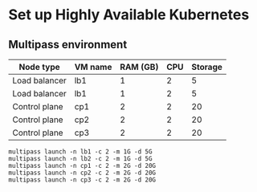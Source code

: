 # Set up Highly Available Kubernetes

## Multipass environment
| Node type     | VM name | RAM (GB) | CPU | Storage |
|---------------|---------|----------|-----|---------|
| Load balancer | lb1     | 1        | 2   | 5       |
| Load balancer | lb1     | 1        | 2   | 5       |
| Control plane | cp1     | 2        | 2   | 20      |
| Control plane | cp2     | 2        | 2   | 20      |
| Control plane | cp3     | 2        | 2   | 20      |

```
multipass launch -n lb1 -c 2 -m 1G -d 5G
multipass launch -n lb2 -c 2 -m 1G -d 5G
multipass launch -n cp1 -c 2 -m 2G -d 20G
multipass launch -n cp2 -c 2 -m 2G -d 20G
multipass launch -n cp3 -c 2 -m 2G -d 20G
```
